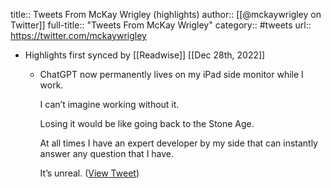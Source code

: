title:: Tweets From McKay Wrigley (highlights)
author:: [[@mckaywrigley on Twitter]]
full-title:: "Tweets From McKay Wrigley"
category:: #tweets
url:: https://twitter.com/mckaywrigley

- Highlights first synced by [[Readwise]] [[Dec 28th, 2022]]
	- ChatGPT now permanently lives on my iPad side monitor while I work.
	  
	  I can’t imagine working without it.
	  
	  Losing it would be like going back to the Stone Age.
	  
	  At all times I have an expert developer by my side that can instantly answer any question that I have.
	  
	  It’s unreal. ([View Tweet](https://twitter.com/mckaywrigley/status/1607865123552563201))